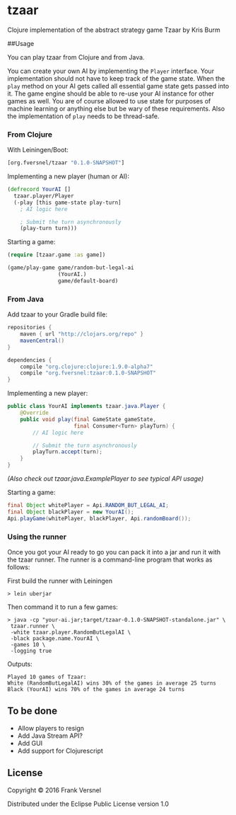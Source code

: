 # tzaar

Clojure implementation of the abstract strategy game Tzaar by Kris Burm

##Usage

You can play tzaar from Clojure and from Java.

You can create your own AI by implementing the `Player` interface.
Your implementation should not have to keep track of the game state.
When the `play` method on your AI
gets called all essential game state gets passed into it.
The game engine should be able to re-use your AI instance for other games as well.
You are of course allowed to use state for purposes of machine learning or anything
else but be wary of these requirements. Also the implementation of `play` needs
to be thread-safe.

### From Clojure

With Leiningen/Boot:

```clojure
[org.fversnel/tzaar "0.1.0-SNAPSHOT"]
```

Implementing a new player (human or AI):

```clojure
(defrecord YourAI []
  tzaar.player/Player
  (-play [this game-state play-turn]
    ; AI logic here

    ; Submit the turn asynchronously
    (play-turn turn)))
```

Starting a game:

```clojure
(require [tzaar.game :as game])

(game/play-game game/random-but-legal-ai
                (YourAI.)
                game/default-board)
```

### From Java

Add tzaar to your Gradle build file:
```groovy
repositories {
    maven { url "http://clojars.org/repo" }
    mavenCentral()
}

dependencies {
    compile "org.clojure:clojure:1.9.0-alpha7"
    compile "org.fversnel:tzaar:0.1.0-SNAPSHOT"
}
```

Implementing a new player:

```java
public class YourAI implements tzaar.java.Player {
    @Override
    public void play(final GameState gameState,
                     final Consumer<Turn> playTurn) {
        // AI logic here

        // Submit the turn asynchronously
        playTurn.accept(turn);
    }
}
```
*(Also check out tzaar.java.ExamplePlayer to see typical API usage)*

Starting a game:
```java
final Object whitePlayer = Api.RANDOM_BUT_LEGAL_AI;
final Object blackPlayer = new YourAI();
Api.playGame(whitePlayer, blackPlayer, Api.randomBoard());
```

### Using the runner

Once you got your AI ready to go you can pack it into a jar and run it with the tzaar runner.
The runner is a command-line program that works as follows:

First build the runner with Leiningen
```shell
> lein uberjar
```

Then command it to run a few games:
```shell
> java -cp "your-ai.jar;target/tzaar-0.1.0-SNAPSHOT-standalone.jar" \
 tzaar.runner \
 -white tzaar.player.RandomButLegalAI \
 -black package.name.YourAI \
 -games 10 \
 -logging true
```

Outputs:
```shell
Played 10 games of Tzaar:
White (RandomButLegalAI) wins 30% of the games in average 25 turns
Black (YourAI) wins 70% of the games in average 24 turns
```

## To be done

- Allow players to resign
- Add Java Stream API?
- Add GUI
- Add support for Clojurescript

## License

Copyright © 2016 Frank Versnel

Distributed under the Eclipse Public License version 1.0
